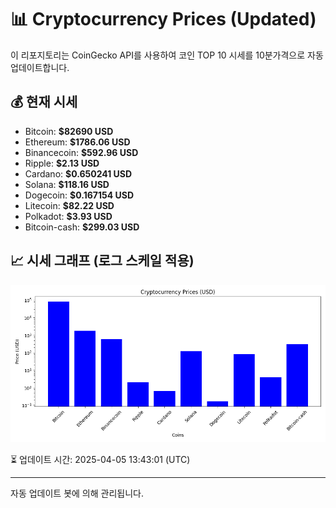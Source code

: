
# 📊 Cryptocurrency Prices (Updated)

이 리포지토리는 CoinGecko API를 사용하여 코인 TOP 10 시세를 10분가격으로 자동 업데이트합니다.

## 💰 현재 시세
- Bitcoin: **$82690 USD**
- Ethereum: **$1786.06 USD**
- Binancecoin: **$592.96 USD**
- Ripple: **$2.13 USD**
- Cardano: **$0.650241 USD**
- Solana: **$118.16 USD**
- Dogecoin: **$0.167154 USD**
- Litecoin: **$82.22 USD**
- Polkadot: **$3.93 USD**
- Bitcoin-cash: **$299.03 USD**

## 📈 시세 그래프 (로그 스케일 적용)
![Crypto Prices](crypto_prices.png)

⏳ 업데이트 시간: 2025-04-05 13:43:01 (UTC)

---
자동 업데이트 봇에 의해 관리됩니다.
